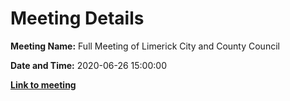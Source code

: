 # Meeting Details

**Meeting Name:** Full Meeting of Limerick City and County Council

**Date and Time:** 2020-06-26 15:00:00

**<a href="https://www.limerick.ie/council/whats-on/full-meeting-limerick-city-and-county-council-39" target="_blank">Link to meeting</a>**
